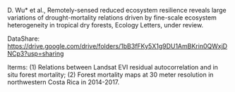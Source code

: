 D. Wu* et al., Remotely-sensed reduced ecosystem resilience reveals large variations of drought-mortality relations driven by fine-scale ecosystem heterogeneity in tropical dry forests, Ecology Letters, under review.

DataShare: https://drive.google.com/drive/folders/1bB3fFKy5X1g9DU1AmBKrin0QWxjDNCp3?usp=sharing 


Iterms: (1) Relations between Landsat EVI residual autocorrelation and in situ forest mortality; (2) Forest mortality maps at 30 meter resolution in northwestern Costa Rica in 2014-2017.
